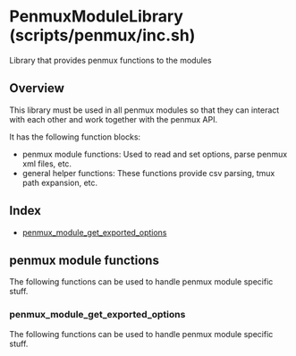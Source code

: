 # PenmuxModuleLibrary (scripts/penmux/inc.sh)

Library that provides penmux functions to the modules

## Overview

This library must be used in all penmux modules so that
they can interact with each other and work together with
the penmux API.

It has the following function blocks:
* penmux module functions: Used to read and set options, parse penmux xml files, etc.
* general helper functions: These functions provide csv parsing, tmux path expansion, etc.

## Index

* [penmux_module_get_exported_options](#penmuxmodulegetexportedoptions)

## penmux module functions

The following functions can be used to handle penmux module specific stuff.

### penmux_module_get_exported_options

The following functions can be used to handle penmux module specific stuff.

